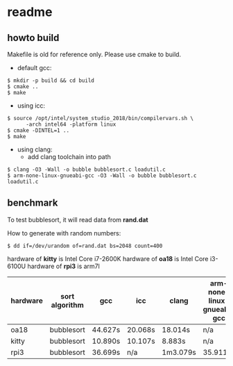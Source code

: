 # readme

## howto build

Makefile is old for reference only.
Please use cmake to build.

* default gcc:

```
$ mkdir -p build && cd build
$ cmake ..
$ make
```

* using icc:

```
$ source /opt/intel/system_studio_2018/bin/compilervars.sh \
      -arch intel64 -platform linux
$ cmake -DINTEL=1 ..
$ make
```

* using clang:
  * add clang toolchain into path

```
$ clang -O3 -Wall -o bubble bubblesort.c loadutil.c
$ arm-none-linux-gnueabi-gcc -O3 -Wall -o bubble bubblesort.c loadutil.c
```


## benchmark

To test bubblesort, it will read data from __rand.dat__

How to generate with random numbers:
```
$ dd if=/dev/urandom of=rand.dat bs=2048 count=400
```

hardware of **kitty** is Intel Core i7-2600K
hardware of **oa18** is Intel Core i3-6100U
hardware of **rpi3** is arm7l

| hardware | sort algorithm | gcc | icc | clang | arm-none-linux-gnueabi-gcc |
|----------|----------------|-----|-----|-------|----------------------------|
| oa18     | bubblesort | 44.627s | 20.068s | 18.014s | n/a |
| kitty    | bubblesort | 10.890s | 10.107s | 8.883s | n/a |
| rpi3     | bubblesort | 36.699s | n/a | 1m3.079s | 35.911s |

